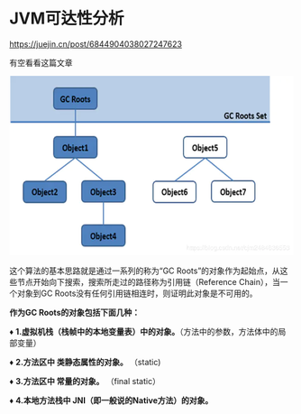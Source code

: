 # JVM可达性分析

https://juejin.cn/post/6844904038027247623

有空看看这篇文章

![](https://raw.githubusercontent.com/Cerbur/pic/main/20210716183017.png)

这个算法的基本思路就是通过一系列的称为“GC Roots”的对象作为起始点，从这些节点开始向下搜索，搜索所走过的路径称为引用链（Reference Chain），当一个对象到GC Roots没有任何引用链相连时，则证明此对象是不可用的。

**作为GC Roots的对象包括下面几种：**

♦  **1.虚拟机栈（栈帧中的本地变量表）中的对象。**（方法中的参数，方法体中的局部变量）

♦  **2.方法区中 类静态属性的对象。** （static)

♦  **3.方法区中 常量的对象。**  （final static）

♦  **4.本地方法栈中 JNI（即一般说的Native方法）的对象。**

